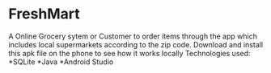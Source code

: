 # FreshMart
A Online Grocery sytem or Customer to order items through the app which includes local supermarkets according to the zip code. 
Download and install this apk file on the phone to see how it works locally
Technologies used: 
*SQLite
*Java
*Android Studio 
